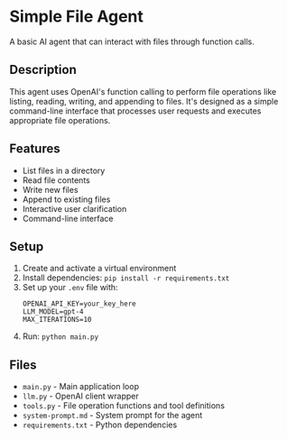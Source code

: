 # Simple File Agent

A basic AI agent that can interact with files through function calls.

## Description

This agent uses OpenAI's function calling to perform file operations like listing, reading, writing, and appending to
files. It's designed as a simple command-line interface that processes user requests and executes appropriate file
operations.

## Features

- List files in a directory
- Read file contents
- Write new files
- Append to existing files
- Interactive user clarification
- Command-line interface

## Setup

1. Create and activate a virtual environment
2. Install dependencies: `pip install -r requirements.txt`
3. Set up your `.env` file with:
   ```
   OPENAI_API_KEY=your_key_here
   LLM_MODEL=gpt-4
   MAX_ITERATIONS=10
   ```
4. Run: `python main.py`

## Files

- `main.py` - Main application loop
- `llm.py` - OpenAI client wrapper
- `tools.py` - File operation functions and tool definitions
- `system-prompt.md` - System prompt for the agent
- `requirements.txt` - Python dependencies